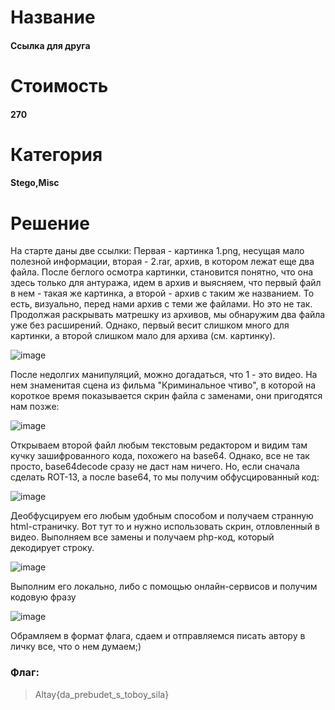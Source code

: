 # Название
#### Ссылка для друга
# Стоимость
#### 270
# Категория
#### Stego,Misc 
# Решение
На старте даны две ссылки: Первая - картинка 1.png, несущая мало полезной информации, вторая - 2.rar, архив, в котором лежат еще два файла.
После беглого осмотра картинки, становится понятно, что она здесь только для антуража, идем в архив и выясняем, что первый файл в нем - такая же картинка, а второй - архив с таким же названием. То есть, визуально, перед нами архив с теми же файлами. Но это не так.
Продолжая раскрывать матрешку из архивов, мы обнаружим два файла уже без расширений. Однако, первый весит слишком много для картинки, а второй слишком мало для архива (см. картинку).

![image](https://github.com/SharLike-CTF-Team/AltayCTF-2017/blob/master/Obi-Wan%20Kenobi/Друг1.PNG)

После недолгих манипуляций, можно догадаться, что 1 - это видео. На нем знаменитая сцена из фильма "Криминальное чтиво", в которой на короткое время показывается скрин файла с заменами, они пригодятся нам позже:

![image](https://github.com/SharLike-CTF-Team/AltayCTF-2017/blob/master/Obi-Wan%20Kenobi/Друг2.PNG)

Открываем второй файл любым текстовым редактором и видим там кучку зашифрованного кода, похожего на base64. Однако, все не так просто, base64decode сразу не даст нам ничего. Но, если сначала сделать ROT-13, а после base64, то мы получим обфусцированный код:

![image](https://github.com/SharLike-CTF-Team/AltayCTF-2017/blob/master/Obi-Wan%20Kenobi/Друг3.PNG)

Деобфусцируем его любым удобным способом и получаем странную html-страничку. Вот тут то и нужно использовать скрин, отловленный в видео. Выполняем все замены и получаем php-код, который декодирует строку.

![image](https://github.com/SharLike-CTF-Team/AltayCTF-2017/blob/master/Obi-Wan%20Kenobi/Друг4.PNG)

Выполним его локально, либо с помощью онлайн-сервисов и получим кодовую фразу

![image](https://github.com/SharLike-CTF-Team/AltayCTF-2017/blob/master/Obi-Wan%20Kenobi/Друг5.PNG)

Обрамляем в формат флага, сдаем и отправляемся писать автору в личку все, что о нем думаем;)
### Флаг:
>Altay{da_prebudet_s_toboy_sila}
